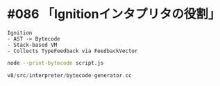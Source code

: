 # #086 「Ignitionインタプリタの役割」

```text
Ignition
- AST -> Bytecode
- Stack-based VM
- Collects TypeFeedback via FeedbackVector
```

```bash
node --print-bytecode script.js
```

```cpp
v8/src/interpreter/bytecode-generator.cc
```
